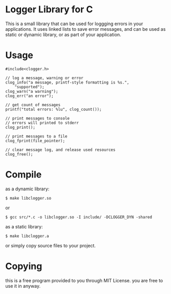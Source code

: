 # Logger Library for C
This is a small library that can be used for loggging errors in your applications.
It uses linked lists to save error messages, and can be used as static or dynamic library, or as part of your application.

# Usage
```
#include<clogger.h>

// log a message, warning or error
clog_info("a message, printf-style formatting is %s.",
	"supported");
clog_warn("a warning");
clog_err("an error");

// get count of messages
printf("total errors: %lu", clog_count());

// print messages to console
// errors will printed to stderr
clog_print();

// print messages to a file
clog_fprint(file_pointer);

// clear message log, and release used resources
clog_free();

```

# Compile
as a dynamic library:
```
$ make libclogger.so
```
or
```
$ gcc src/*.c -o libclogger.so -I include/ -DCLOGGER_DYN -shared
```


as a static library:
```
$ make libclogger.a
```
or simply copy source files to your project.


# Copying
this is a free program provided to you through MIT License. you are free to use it in anyway.

